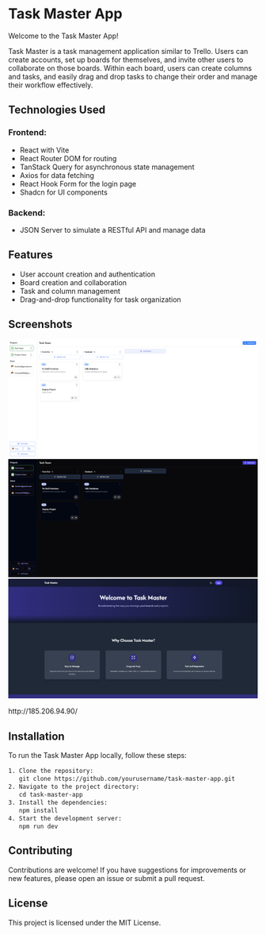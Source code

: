 <!DOCTYPE html>
<html lang="en">
<head>
    <meta charset="UTF-8">
    <meta name="viewport" content="width=device-width, initial-scale=1.0">
</head>
<body>

<h1>Task Master App</h1>

<p>Welcome to the Task Master App!</p>

<p>Task Master is a task management application similar to Trello. Users can create accounts, set up boards for themselves, and invite other users to collaborate on those boards. Within each board, users can create columns and tasks, and easily drag and drop tasks to change their order and manage their workflow effectively.</p>

<h2>Technologies Used</h2>

<h3>Frontend:</h3>
<ul>
    <li>React with Vite</li>
    <li>React Router DOM for routing</li>
    <li>TanStack Query for asynchronous state management</li>
    <li>Axios for data fetching</li>
    <li>React Hook Form for the login page</li>
    <li>Shadcn for UI components</li>
</ul>

<h3>Backend:</h3>
<ul>
    <li>JSON Server to simulate a RESTful API and manage data</li>
</ul>

<h2>Features</h2>
<ul>
    <li>User account creation and authentication</li>
    <li>Board creation and collaboration</li>
    <li>Task and column management</li>
    <li>Drag-and-drop functionality for task organization</li>
</ul>

<h2>Screenshots</h2>

<img src="./Screenshot 2024-10-14 224403.png" alt="Description of Screenshot 1">

<img src="./Screenshot 2024-10-14 224419.png" alt="Description of Screenshot 2">

<img src="./Screenshot 2024-10-14 224443.png" alt="Description of Screenshot 3">

<p>http://185.206.94.90/</p>

<h2>Installation</h2>

<p>To run the Task Master App locally, follow these steps:</p>
<pre><code>1. Clone the repository:
   git clone https://github.com/yourusername/task-master-app.git
2. Navigate to the project directory:
   cd task-master-app
3. Install the dependencies:
   npm install
4. Start the development server:
   npm run dev
</code></pre>

<h2>Contributing</h2>

<p>Contributions are welcome! If you have suggestions for improvements or new features, please open an issue or submit a pull request.</p>

<h2>License</h2>

<p>This project is licensed under the MIT License.</p>

</body>
</html>
